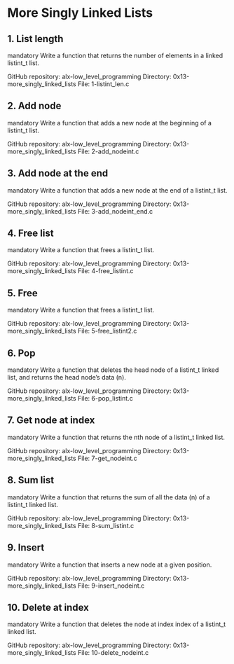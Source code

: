 # More Singly Linked Lists
## 1. List length
mandatory
Write a function that returns the number of elements in a linked listint_t list.

GitHub repository: alx-low_level_programming
Directory: 0x13-more_singly_linked_lists
File: 1-listint_len.c
     
## 2. Add node
mandatory
Write a function that adds a new node at the beginning of a listint_t list.

GitHub repository: alx-low_level_programming
Directory: 0x13-more_singly_linked_lists
File: 2-add_nodeint.c
     
## 3. Add node at the end
mandatory
Write a function that adds a new node at the end of a listint_t list.

GitHub repository: alx-low_level_programming
Directory: 0x13-more_singly_linked_lists
File: 3-add_nodeint_end.c
     
## 4. Free list
mandatory
Write a function that frees a listint_t list.

GitHub repository: alx-low_level_programming
Directory: 0x13-more_singly_linked_lists
File: 4-free_listint.c
     
## 5. Free
mandatory
Write a function that frees a listint_t list.

GitHub repository: alx-low_level_programming
Directory: 0x13-more_singly_linked_lists
File: 5-free_listint2.c
     
## 6. Pop
mandatory
Write a function that deletes the head node of a listint_t linked list, and returns the head node’s data (n).

GitHub repository: alx-low_level_programming
Directory: 0x13-more_singly_linked_lists
File: 6-pop_listint.c
     
## 7. Get node at index
mandatory
Write a function that returns the nth node of a listint_t linked list.

GitHub repository: alx-low_level_programming
Directory: 0x13-more_singly_linked_lists
File: 7-get_nodeint.c
     
## 8. Sum list
mandatory
Write a function that returns the sum of all the data (n) of a listint_t linked list.

GitHub repository: alx-low_level_programming
Directory: 0x13-more_singly_linked_lists
File: 8-sum_listint.c
     
## 9. Insert
mandatory
Write a function that inserts a new node at a given position.

GitHub repository: alx-low_level_programming
Directory: 0x13-more_singly_linked_lists
File: 9-insert_nodeint.c
     
## 10. Delete at index
mandatory
Write a function that deletes the node at index index of a listint_t linked list.

GitHub repository: alx-low_level_programming
Directory: 0x13-more_singly_linked_lists
File: 10-delete_nodeint.c